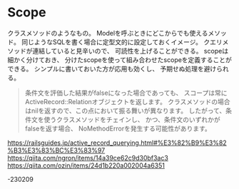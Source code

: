 # Scope

クラスメソッドのようなもの。
Modelを呼ぶときにどこからでも使えるメソッド。
同じようなSQLを書く場合に定型文的に設定しておくイメージ。
クエリメソッドが連結していると見辛いので、
可読性を上げることができる。
scopeは細かく分けておき、
分けたscopeを使って組み合わせたscopeを定義することができる。
シンプルに書いておいた方が応用も効くし、
予期せぬ処理を避けられる。


> 条件文を評価した結果がfalseになった場合であっても、
スコープは常にActiveRecord::Relationオブジェクトを返します。
クラスメソッドの場合はnilを返すので、この点において振る舞いが異なります。
したがって、条件文を使うクラスメソッドをチェインし、
かつ、条件文のいずれかがfalseを返す場合、
NoMethodErrorを発生する可能性があります。

https://railsguides.jp/active_record_querying.html#%E3%82%B9%E3%82%B3%E3%83%BC%E3%83%97
https://qiita.com/ngron/items/14a39ce62c9d30bf3ac3
https://qiita.com/ozin/items/24d1b220a002004a6351

-230209

